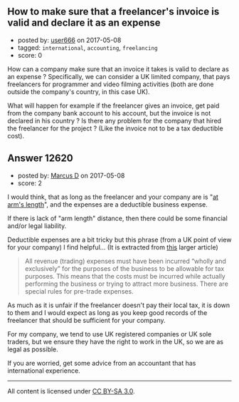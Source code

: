 ## How to make sure that a freelancer's invoice is valid and declare it as an expense

- posted by: [user666](https://stackexchange.com/users/984357/user666) on 2017-05-08
- tagged: `international`, `accounting`, `freelancing`
- score: 0

How can a company make sure that an invoice it takes is valid to declare as an expense ? Specifically, we can consider a UK limited company, that pays freelancers for programmer and video filming activities (both are done outside the company's country, in this case UK).

What will happen for example if the freelancer gives an invoice, get paid from the company bank account to his account, but the invoice is not declared in his country ? Is there any problem for the company that hired the freelancer for the project ? (Like the invoice not to be a tax deductible cost). 


## Answer 12620

- posted by: [Marcus D](https://stackexchange.com/users/258531/marcus-d) on 2017-05-08
- score: 2

<p>I would think, that as long as the freelancer and your company are is "<a href="https://en.wikipedia.org/wiki/Arm%27s_length_principle" rel="nofollow noreferrer">at arm's length</a>", and the expenses are a deductible business expense. </p>

<p>If there is lack of "arm length" distance, then there could be some financial and/or legal liability. </p>

<p>Deductible expenses are a bit tricky but this phrase (from a UK point of view for your company) I find helpful... (It is extracted from <a href="http://www.litrg.org.uk/tax-guides/self-employment/working-out-profits-losses-and-capital-allowance/what-business-expenses" rel="nofollow noreferrer">this</a> larger article)</p>

<blockquote>
  <p>All revenue (trading) expenses must have been incurred “wholly and
  exclusively” for the purposes of the business to be allowable for tax
  purposes. This means that the costs must be incurred while actually
  performing the business or trying to attract more business. There are
  special rules for pre-trade expenses.</p>
</blockquote>

<p>As much as it is unfair if the freelancer doesn't pay their local tax, it is down to them and I would expect as long as you keep good records of the freelancer that should be sufficient for your company. </p>

<p>For my company, we tend to use UK registered companies or UK sole traders, but we ensure they have the right to work in the UK, so we are as legal as possible.</p>

<p>If you are worried, get some advice from an accountant that has international experience.</p>




---

All content is licensed under [CC BY-SA 3.0](https://creativecommons.org/licenses/by-sa/3.0/).
